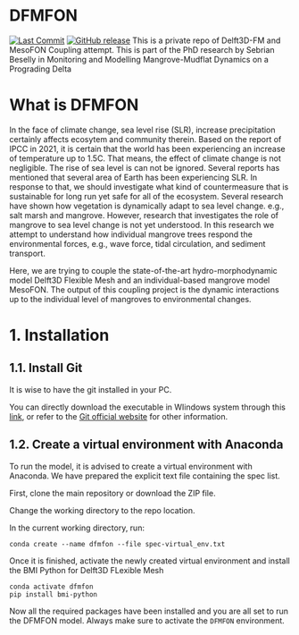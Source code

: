 # DFMFON
[![Last Commit](https://img.shields.io/github/last-commit/smbeselly/DFMFON)](
https://github.com/smbeselly/DFMFON/commits/main)
[![GitHub release](https://img.shields.io/github/release/smbeselly/DFMFON)](https://GitHub.com/smbeselly/DFMFON/releases/)
This is a private repo of Delft3D-FM and MesoFON Coupling attempt. This is part of the PhD research by Sebrian Beselly in Monitoring and Modelling Mangrove-Mudflat Dynamics on a Prograding Delta

# What is DFMFON
In the face of climate change, sea level rise (SLR), increase precipitation certainly affects ecosytem and community therein.
Based on the report of IPCC in 2021, it is certain that the world has been experiencing an increase of temperature up to 1.5C.
That means, the effect of climate change is not negligible.
The rise of sea level is can not be ignored. Several reports has mentioned that several area of Earth has been experiencing SLR.
In response to that, we should investigate what kind of countermeasure that is sustainable for long run yet safe for all of the ecosystem.
Several research have shown how vegetation is dynamically adapt to sea level change. e.g., salt marsh and mangrove.
However, research that investigates the role of mangrove to sea level change is not yet understood.
In this research we attempt to understand how individual mangrove trees respond the environmental forces, e.g., wave force, tidal circulation, and sediment transport.

Here, we are trying to couple the state-of-the-art hydro-morphodynamic model Delft3D Flexible Mesh and an individual-based mangrove model MesoFON.
The output of this coupling project is the dynamic interactions up to the individual level of mangroves to environmental changes.

# 1. Installation
## 1.1. Install Git
It is wise to have the git installed in your PC.

You can directly download the executable in WIindows system through this [link](https://git-scm.com/download/win), or refer to the [Git official website](https://git-scm.com/) for other information. 
## 1.2. Create a virtual environment with Anaconda
To run the model, it is advised to create a virtual environment with Anaconda. We have prepared the explicit text file containing the spec list.

First, clone the main repository or download the ZIP file.

Change the working directory to the repo location.

In the current working directory, run:

    conda create --name dfmfon --file spec-virtual_env.txt

Once it is finished, activate the newly created virtual environment and install the BMI Python for Delft3D FLexible Mesh

    conda activate dfmfon
    pip install bmi-python

Now all the required packages have been installed and you are all set to run the DFMFON model. Always make sure to activate the `DFMFON` environment.


